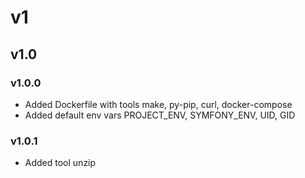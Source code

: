# v1
## v1.0
### v1.0.0
- Added Dockerfile with tools make, py-pip, curl, docker-compose
- Added default env vars PROJECT_ENV, SYMFONY_ENV, UID, GID

### v1.0.1
- Added tool unzip